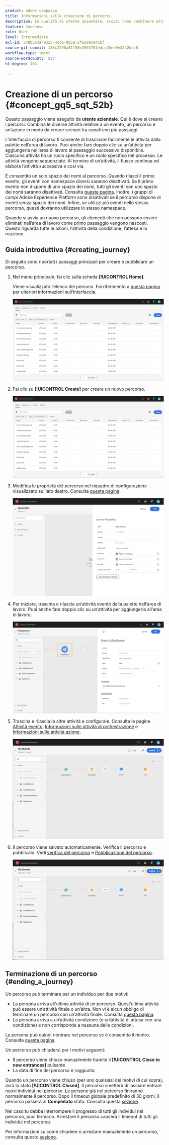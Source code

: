 ```yaml
---
product: adobe campaign
title: Informazioni sulla creazione di percorsi
description: In qualità di utente aziendale, scopri come combinare attività di evento, orchestrazione e azione per creare un percorso.
feature: Journeys
role: User
level: Intermediate
exl-id: 540b5142-9323-4cc1-9b5a-3fa20a5945bf
source-git-commit: 185c2296a51f58e2092787edcc35ee9e4242bec8
workflow-type: tm+mt
source-wordcount: '557'
ht-degree: 15%

---
```


# Creazione di un percorso {#concept_gq5_sqt_52b}

Questo passaggio viene eseguito da **utente aziendale**. Qui è dove si creano i percorsi. Combina le diverse attività relative a un evento, un percorso e un’azione in modo da creare scenari tra canali con più passaggi.

L’interfaccia di percorso ti consente di trascinare facilmente le attività dalla palette nell’area di lavoro. Puoi anche fare doppio clic su un’attività per aggiungerla nell’area di lavoro al passaggio successivo disponibile. Ciascuna attività ha un ruolo specifico e un ruolo specifico nel processo. Le attività vengono sequenziate. Al termine di un’attività, il flusso continua ed elabora l’attività successiva e così via.

È consentito un solo spazio dei nomi al percorso. Quando rilasci il primo evento, gli eventi con namespace diversi saranno disattivati. Se il primo evento non dispone di uno spazio dei nomi, tutti gli eventi con uno spazio dei nomi saranno disattivati. Consulta [questa pagina](../event/selecting-the-namespace.md). Inoltre, i gruppi di campi Adobe Experience Platform sono disattivati se il percorso dispone di eventi senza spazio dei nomi. Infine, se utilizzi più eventi nello stesso percorso, questi dovranno utilizzare lo stesso namespace.

Quando si avvia un nuovo percorso, gli elementi che non possono essere eliminati nell’area di lavoro come primo passaggio vengono nascosti. Questo riguarda tutte le azioni, l’attività della condizione, l’attesa e la reazione.

## Guida introduttiva  {#creating_journey}

Di seguito sono riportati i passaggi principali per creare e pubblicare un percorso.

1. Nel menu principale, fai clic sulla scheda **[!UICONTROL Home]**.

   Viene visualizzato l’elenco dei percorsi. Fai riferimento a [questa pagina](../building-journeys/using-the-journey-designer.md) per ulteriori informazioni sull’interfaccia.

   ![](../assets/journey30.png)

1. Fai clic su **[!UICONTROL Create]** per creare un nuovo percorso.

   ![](../assets/journey31.png)

1. Modifica le proprietà del percorso nel riquadro di configurazione visualizzato sul lato destro. Consulta [questa pagina](../building-journeys/changing-properties.md).

   ![](../assets/journey32.png)

1. Per iniziare, trascina e rilascia un’attività evento dalla palette nell’area di lavoro. Puoi anche fare doppio clic su un’attività per aggiungerla all’area di lavoro.

   ![](../assets/journey33.png)

1. Trascina e rilascia le altre attività e configurale. Consulta le pagine [Attività evento](../building-journeys/event-activities.md), [Informazioni sulle attività di orchestrazione](../building-journeys/about-orchestration-activities.md) e [Informazioni sulle attività azione](../building-journeys/about-action-activities.md).

   ![](../assets/journey34.png)

1. Il percorso viene salvato automaticamente. Verifica il percorso e pubblicalo. Vedi [verifica del percorso](../building-journeys/testing-the-journey.md) e [Pubblicazione del percorso](../building-journeys/publishing-the-journey.md).

   ![](../assets/journey36.png)

## Terminazione di un percorso {#ending_a_journey}

Un percorso può terminare per un individuo per due motivi:

* La persona arriva all&#39;ultima attività di un percorso. Quest’ultima attività può essere un’attività finale o un’altra. Non vi è alcun obbligo di terminare un percorso con un’attività finale. Consulta [questa pagina](../building-journeys/end-activity.md).
* La persona arriva a un’attività condizione (o un’attività di attesa con una condizione) e non corrisponde a nessuna delle condizioni.

La persona può quindi rientrare nel percorso se è consentito il rientro. Consulta [questa pagina](../building-journeys/changing-properties.md).

Un percorso può chiudersi per i motivi seguenti:

* Il percorso viene chiuso manualmente tramite il **[!UICONTROL Close to new entrances]** pulsante .
* La data di fine del percorso è raggiunta.

Quando un percorso viene chiuso (per uno qualsiasi dei motivi di cui sopra), avrà lo stato **[!UICONTROL Closed]**. Il percorso smetterà di lasciare entrare nuovi individui nel percorso. Le persone già nel percorso finiranno normalmente il percorso. Dopo il timeout globale predefinito di 30 giorni, il percorso passerà al **Completato** stato. Consulta questa [sezione](../building-journeys/changing-properties.md#entrance).

Nel caso tu debba interrompere il progresso di tutti gli individui nel percorso, puoi fermarlo. Arrestare il percorso causerà il timeout di tutti gli individui nel percorso.

Per informazioni su come chiudere o arrestare manualmente un percorso, consulta questo [sezione](../building-journeys/terminating-a-journey.md).
